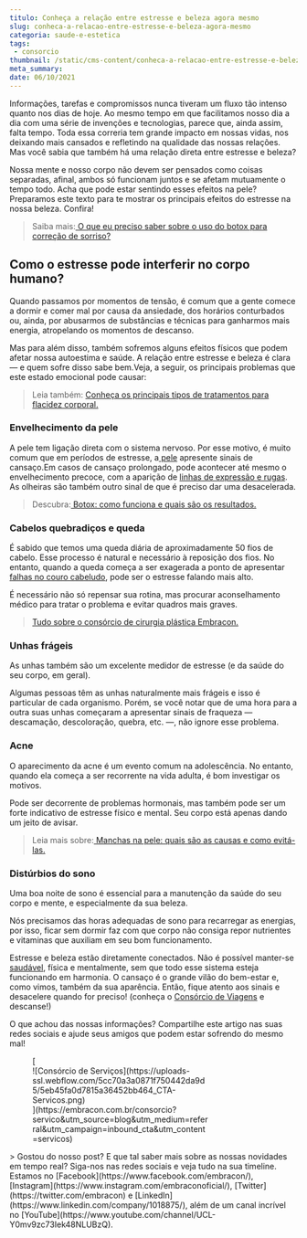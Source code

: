 ```yaml
---
titulo: Conheça a relação entre estresse e beleza agora mesmo
slug: conheca-a-relacao-entre-estresse-e-beleza-agora-mesmo
categoria: saude-e-estetica
tags:
 - consorcio
thumbnail: /static/cms-content/conheca-a-relacao-entre-estresse-e-beleza-agora-mesmo.jpeg
meta_summary: 
date: 06/10/2021
---
```

Informações, tarefas e compromissos nunca tiveram um fluxo tão intenso quanto nos dias de hoje. Ao mesmo tempo em que facilitamos nosso dia a dia com uma série de invenções e tecnologias, parece que, ainda assim, falta tempo. Toda essa correria tem grande impacto em nossas vidas, nos deixando mais cansados e refletindo na qualidade das nossas relações. Mas você sabia que também há uma relação direta entre estresse e beleza?

Nossa mente e nosso corpo não devem ser pensados como coisas separadas, afinal, ambos só funcionam juntos e se afetam mutuamente o tempo todo. Acha que pode estar sentindo esses efeitos na pele? Preparamos este texto para te mostrar os principais efeitos do estresse na nossa beleza. Confira!

> Saiba mais:[ O que eu preciso saber sobre o uso do botox para correção de sorriso?](https://www.embracon.com.br/blog/o-que-eu-preciso-saber-sobre-o-uso-do-botox-para-correcao-de-sorriso)

Como o estresse pode interferir no corpo humano?
------------------------------------------------

Quando passamos por momentos de tensão, é comum que a gente comece a dormir e comer mal por causa da ansiedade, dos horários conturbados ou, ainda, por abusarmos de substâncias e técnicas para ganharmos mais energia, atropelando os momentos de descanso.

Mas para além disso, também sofremos alguns efeitos físicos que podem afetar nossa autoestima e saúde. A relação entre estresse e beleza é clara — e quem sofre disso sabe bem.Veja, a seguir, os principais problemas que este estado emocional pode causar:

> Leia também: [Conheça os principais tipos de tratamentos para flacidez corporal.](https://www.embracon.com.br/blog/saiba-quais-sao-os-principais-tipos-de-tratamentos-para-flacidez-corporal)

### Envelhecimento da pele

A pele tem ligação direta com o sistema nervoso. Por esse motivo, é muito comum que em períodos de estresse, a[ pele](https://www.embracon.com.br/blog/peeling-o-que-e-e-quem-pode-fazer) apresente sinais de cansaço.Em casos de cansaço prolongado, pode acontecer até mesmo o envelhecimento precoce, com a aparição de [linhas de expressão e rugas](https://www.embracon.com.br/blog/lifting-facial-entenda-como-eliminar-a-flacidez-e-as-rugas-do-rosto). As olheiras são também outro sinal de que é preciso dar uma desacelerada.

> Descubra:[ Botox: como funciona e quais são os resultados.](https://www.embracon.com.br/blog/botox-como-funciona-e-quais-sao-os-resultados)

### Cabelos quebradiços e queda

É sabido que temos uma queda diária de aproximadamente 50 fios de cabelo. Esse processo é natural e necessário à reposição dos fios. No entanto, quando a queda começa a ser exagerada a ponto de apresentar [falhas no couro cabeludo](https://www.embracon.com.br/blog/quais-sao-os-tratamentos-para-calvicie-disponiveis-no-mercado), pode ser o estresse falando mais alto.

É necessário não só repensar sua rotina, mas procurar aconselhamento médico para tratar o problema e evitar quadros mais graves.

> [Tudo sobre o consórcio de cirurgia plástica Embracon.](https://www.embracon.com.br/blog/tudo-sobre-o-consorcio-de-cirurgia-plastica-embracon)

### Unhas frágeis

As unhas também são um excelente medidor de estresse (e da saúde do seu corpo, em geral).

Algumas pessoas têm as unhas naturalmente mais frágeis e isso é particular de cada organismo. Porém, se você notar que de uma hora para a outra suas unhas começaram a apresentar sinais de fraqueza — descamação, descoloração, quebra, etc. —, não ignore esse problema.

### Acne

O aparecimento da acne é um evento comum na adolescência. No entanto, quando ela começa a ser recorrente na vida adulta, é bom investigar os motivos.

Pode ser decorrente de problemas hormonais, mas também pode ser um forte indicativo de estresse físico e mental. Seu corpo está apenas dando um jeito de avisar.

> Leia mais sobre:[ Manchas na pele: quais são as causas e como evitá-las.](https://www.embracon.com.br/blog/manchas-na-pele-quais-sao-as-causas-e-como-evita-las)

### Distúrbios do sono

Uma boa noite de sono é essencial para a manutenção da saúde do seu corpo e mente, e especialmente da sua beleza.

Nós precisamos das horas adequadas de sono para recarregar as energias, por isso, ficar sem dormir faz com que corpo não consiga repor nutrientes e vitaminas que auxiliam em seu bom funcionamento.

Estresse e beleza estão diretamente conectados. Não é possível manter-se [saudável](https://www.embracon.com.br/blog/como-emagrecer-de-forma-saudavel-e-duradoura), física e mentalmente, sem que todo esse sistema esteja funcionando em harmonia. O cansaço é o grande vilão do bem-estar e, como vimos, também da sua aparência. Então, fique atento aos sinais e desacelere quando for preciso! (conheça o [Consórcio de Viagens](https://www.embracon.com.br/blog/consorcio-de-viagens-embracon-vantagens) e descanse!)

O que achou das nossas informações? Compartilhe este artigo nas suas redes sociais e ajude seus amigos que podem estar sofrendo do mesmo mal!

<figure class="w-richtext-figure-type-image w-richtext-align-center" style="max-width:310px">[<div>![Consórcio de Serviços](https://uploads-ssl.webflow.com/5cc70a3a0871f750442da9d5/5eb45fa0d7815a36452bb464_CTA-Servicos.png)</div>](https://embracon.com.br/consorcio?servico&utm_source=blog&utm_medium=referral&utm_campaign=inbound_cta&utm_content=servicos)</figure>> Gostou do nosso post? E que tal saber mais sobre as nossas novidades em tempo real? Siga-nos nas redes sociais e veja tudo na sua timeline. Estamos no [Facebook](https://www.facebook.com/embracon/), [Instagram](https://www.instagram.com/embraconoficial/), [Twitter](https://twitter.com/embracon) e [LinkedIn](https://www.linkedin.com/company/1018875/), além de um canal incrível no [YouTube](https://www.youtube.com/channel/UCL-Y0mv9zc73Iek48NLUBzQ).
